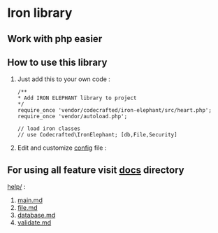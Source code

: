 # Iron library

## Work with php easier

## How to use this library

1.  Just add this to your own code :

        /**
        * Add IRON ELEPHANT library to project
        */
        require_once 'vendor/codecrafted/iron-elephant/src/heart.php';
        require_once 'vendor/autoload.php';

        // load iron classes
        // use Codecrafted\IronElephant; [db,File,Security]

2.  Edit and customize [config](https://github.com/SeyedMahmoudMousavi/iron-elephant/blob/master/src/configs/) file :

## For using all feature visit [**docs**](https://github.com/SeyedMahmoudMousavi/iron-elephant/blob/master/docs/api/index.html) directory

[help/](https://github.com/SeyedMahmoudMousavi/iron-elephant/blob/master/docs) :

1. [main.md](https://github.com/SeyedMahmoudMousavi/iron-elephant/blob/master/docs/main.md)
2. [file.md](https://github.com/SeyedMahmoudMousavi/iron-elephant/blob/master/docs/file.md)
3. [database.md](https://github.com/SeyedMahmoudMousavi/iron-elephant/blob/master/docs/database.md)
4. [validate.md](https://github.com/SeyedMahmoudMousavi/iron-elephant/blob/master/docs/validate.md)
